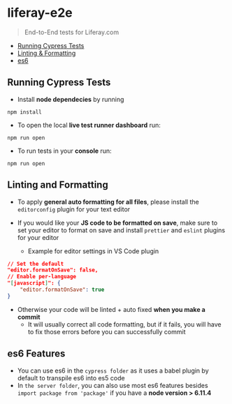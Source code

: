 # liferay-e2e

> End-to-End tests for Liferay.com

* [Running Cypress Tests](#running-cypress-tests)
* [Linting &amp; Formatting](#linting-and-formatting)
* [es6](#es6-features)

## Running Cypress Tests

* Install **node dependecies** by running

```shell
npm install
```

* To open the local **live test runner dashboard** run:

```shell
npm run open
```

* To run tests in your **console** run:

```shell
npm run open
```

## Linting and Formatting

* To apply **general auto formatting for all files**, please install the `editorconfig` plugin for your text editor

* If you would like your **JS code to be formatted on save**, make sure to set your editor to format on save and install `prettier` and `eslint` plugins for your editor
	* Example for editor settings in VS Code plugin

```json
// Set the default
"editor.formatOnSave": false,
// Enable per-language
"[javascript]": {
    "editor.formatOnSave": true
}
```

* Otherwise your code will be linted + auto fixed **when you make a commit**
	* It will usually correct all code formatting, but if it fails, you will have to fix those errors before you can successfully commit

## es6 Features

* You can use es6 in the `cypress folder` as it uses a babel plugin by default to transpile es6 into es5 code
* In `the server folder`, you can also use most es6 features besides `import package from 'package'` if you have a **node version > 6.11.4**
